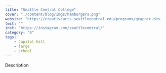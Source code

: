 ```yaml
---
title: "Seattle Central College"
cover: "./content/blog/imgs/hamburgers.png"
website: "https://creativearts.seattlecentral.edu/programs/graphic-design"
twit: ""
inst: "https://instagram.com/seattlecentral/"
category: "S"
tags:
    - Capitol Hill
    - large
    - school
---
```


Description
